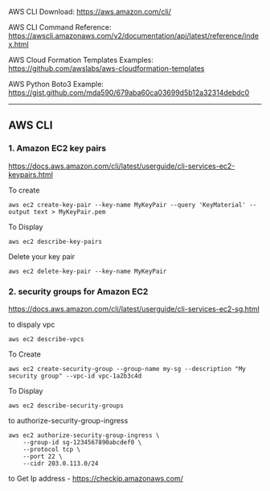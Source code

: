 

AWS CLI Download: https://aws.amazon.com/cli/

AWS CLI Command Reference: https://awscli.amazonaws.com/v2/documentation/api/latest/reference/index.html

AWS Cloud Formation Templates Examples: https://github.com/awslabs/aws-cloudformation-templates

AWS Python Boto3 Example: https://gist.github.com/mda590/679aba60ca03699d5b12a32314debdc0

---

## AWS CLI

### 1. Amazon EC2 key pairs

https://docs.aws.amazon.com/cli/latest/userguide/cli-services-ec2-keypairs.html

To create 

```
aws ec2 create-key-pair --key-name MyKeyPair --query 'KeyMaterial' --output text > MyKeyPair.pem
```

To Display 

```
aws ec2 describe-key-pairs
```

Delete your key pair

```
aws ec2 delete-key-pair --key-name MyKeyPair
```

### 2. security groups for Amazon EC2

https://docs.aws.amazon.com/cli/latest/userguide/cli-services-ec2-sg.html

to dispaly vpc

```
aws ec2 describe-vpcs
```

To Create 

```
aws ec2 create-security-group --group-name my-sg --description "My security group" --vpc-id vpc-1a2b3c4d
```

To Display 

```
aws ec2 describe-security-groups
```

to authorize-security-group-ingress

```
aws ec2 authorize-security-group-ingress \
    --group-id sg-1234567890abcdef0 \
    --protocol tcp \
    --port 22 \
    --cidr 203.0.113.0/24
```

to Get Ip address - https://checkip.amazonaws.com/


